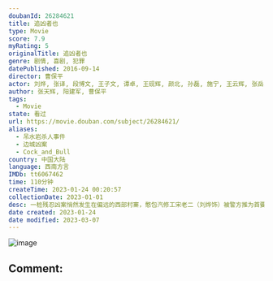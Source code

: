 ```yaml
---
doubanId: 26284621
title: 追凶者也
type: Movie
score: 7.9
myRating: 5
originalTitle: 追凶者也
genre: 剧情, 喜剧, 犯罪
datePublished: 2016-09-14
director: 曹保平
actor: 刘烨, 张译, 段博文, 王子文, 谭卓, 王砚辉, 颜北, 孙磊, 施宁, 王云辉, 张岳, 岱江, 董明, 邰勇峰, 李诗译, 杨晶, 甫枭虎, 马东延, 程佳光, 吴暇, 傅小源, 付立加, 岳冰, 林子琛, 贺之怡, 王欣花, 李昌元, 杨佐玖, 李胜荣, 闫晓林
author: 张天辉, 阳建军, 曹保平
tags:
  - Movie
state: 看过
url: https://movie.douban.com/subject/26284621/
aliases:
  - 吊水岩杀人事件
  - 边城凶案
  - Cock_and_Bull
country: 中国大陆
language: 西南方言
IMDb: tt6067462
time: 110分钟
createTime: 2023-01-24 00:20:57
collectionDate: 2023-01-01
desc: 一桩残忍凶案悄然发生在偏远的西部村寨，憨包汽修工宋老二（刘烨饰）被警方推为首要疑凶。这让本来萍水相逢的三人：憨包汽修工宋老二、落魄古惑仔王友全（段博文饰）、夜总会领班董小凤（张译饰）命运彼此牵连...
date created: 2023-01-24
date modified: 2023-03-07
---
```


![image](p2375882763.jpg)

Comment:
---
